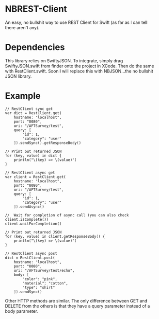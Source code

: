 # NBREST-Client
An easy, no bullshit way to use REST Client for Swift (as far as I can tell there aren't any).


# Dependencies
This library relies on SwiftyJSON.  To integrate, simply drag SwiftyJSON.swift from finder onto the project in XCode.  Then do the same with RestClient.swift.  Soon I will replace this with NBJSON...the no bullshit JSON library.

# Example

	// RestClient sync get
	var dict = RestClient.get(
		hostname: "localhost",
		port: "8080",
		uri: "/AFTSurvey/test",
		query: [
			"id": 1,
			"category": "user"
		]).sendSync().getResponseBody()

	// Print out returned JSON
	for (key, value) in dict {
		println("\(key) => \(value)")
	}

	// RestClient async get
	var client = RestClient.get(
		hostname: "localhost",
		port: "8080",
		uri: "/AFTSurvey/test",
		query: [
			"id": 1,
			"category": "user"
		]).sendAsync()

  	//  Wait for completion of async call (you can also check client.isComplete())
	client.waitForCompletion()
  
  	// Print out returned JSON
	for (key, value) in client.getResponseBody() {
		println("\(key) => \(value)")
	}
	
	// RestClient async post
	dict = RestClient.post(
		hostname: "localhost",
		port: "8080",
		uri: "/AFTSurvey/test/echo",
		body: [
			"color": "pink",
			"material": "cotton",
			"type": "shirt"
		]).sendSync()
		
Other HTTP methods are similar.  The only difference between GET and DELETE from the others is that they have a query parameter instead of a body parameter.
